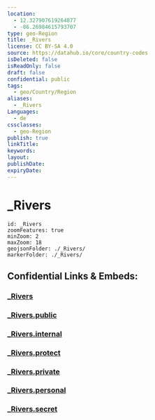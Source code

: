 ```yaml
---
location:
  - 12.327907619264877
  - -86.26984615793707
type: geo-Region
title: _Rivers
license: CC BY-SA 4.0
source: https://datahub.io/core/country-codes
isDeleted: false
isReadOnly: false
draft: false
confidential: public
tags:
  - geo/Country/Region
aliases:
  - _Rivers
Languages:
  - de
cssclasses:
  - geo-Region
publish: true
linkTitle:
keywords:
layout:
publishDate:
expiryDate:
---
```


# _Rivers

```leaflet
id: _Rivers
zoomFeatures: true 
minZoom: 2 
maxZoom: 18
geojsonFolder: ./_Rivers/
markerFolder: ./_Rivers/
```


## Confidential Links & Embeds: 

### [_Rivers](/_Standards/Earth/Continent/America~Central/Nicaragua/departments~Nicaragua/Granada/_Rivers.md) 

### [_Rivers.public](/_public/Earth/Continent/America~Central/Nicaragua/departments~Nicaragua/Granada/_Rivers.public.md) 

### [_Rivers.internal](/_internal/Earth/Continent/America~Central/Nicaragua/departments~Nicaragua/Granada/_Rivers.internal.md) 

### [_Rivers.protect](/_protect/Earth/Continent/America~Central/Nicaragua/departments~Nicaragua/Granada/_Rivers.protect.md) 

### [_Rivers.private](/_private/Earth/Continent/America~Central/Nicaragua/departments~Nicaragua/Granada/_Rivers.private.md) 

### [_Rivers.personal](/_personal/Earth/Continent/America~Central/Nicaragua/departments~Nicaragua/Granada/_Rivers.personal.md) 

### [_Rivers.secret](/_secret/Earth/Continent/America~Central/Nicaragua/departments~Nicaragua/Granada/_Rivers.secret.md)

